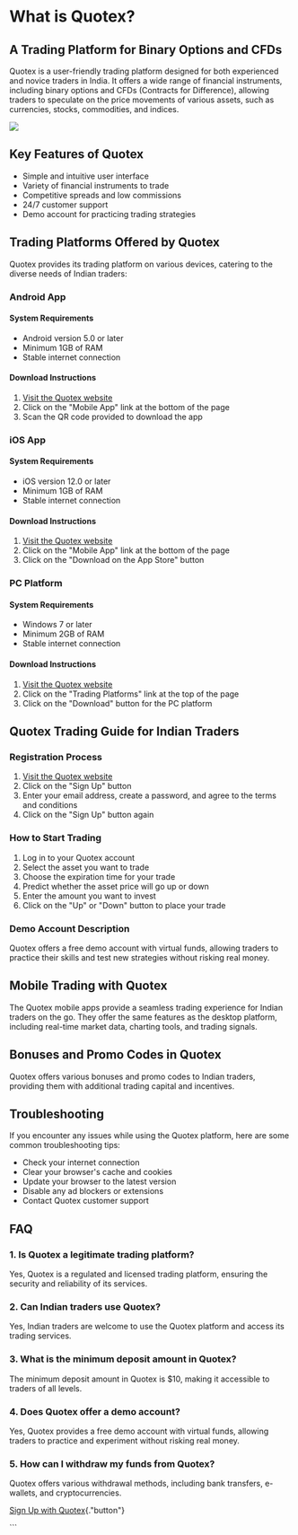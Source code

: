 # What is Quotex?

## A Trading Platform for Binary Options and CFDs

Quotex is a user-friendly trading platform designed for both experienced
and novice traders in India. It offers a wide range of financial
instruments, including binary options and CFDs (Contracts for
Difference), allowing traders to speculate on the price movements of
various assets, such as currencies, stocks, commodities, and indices.

[![](https://static.quotex.io/files/4_en/300_250.jpg)](https://traff.sbs/brokerqxlid)

## Key Features of Quotex

-   Simple and intuitive user interface
-   Variety of financial instruments to trade
-   Competitive spreads and low commissions
-   24/7 customer support
-   Demo account for practicing trading strategies

## Trading Platforms Offered by Quotex

Quotex provides its trading platform on various devices, catering to the
diverse needs of Indian traders:

### Android App

#### System Requirements

-   Android version 5.0 or later
-   Minimum 1GB of RAM
-   Stable internet connection

#### Download Instructions

1.  [Visit the Quotex website](\%22https://traff.sbs/brokerqxsignup\%22)
2.  Click on the "Mobile App" link at the bottom of the page
3.  Scan the QR code provided to download the app

### iOS App

#### System Requirements

-   iOS version 12.0 or later
-   Minimum 1GB of RAM
-   Stable internet connection

#### Download Instructions

1.  [Visit the Quotex website](\%22https://traff.sbs/brokerqxsignup\%22)
2.  Click on the "Mobile App" link at the bottom of the page
3.  Click on the "Download on the App Store" button

### PC Platform

#### System Requirements

-   Windows 7 or later
-   Minimum 2GB of RAM
-   Stable internet connection

#### Download Instructions

1.  [Visit the Quotex website](\%22https://traff.sbs/brokerqxsignup\%22)
2.  Click on the "Trading Platforms" link at the top of the page
3.  Click on the "Download" button for the PC platform

## Quotex Trading Guide for Indian Traders

### Registration Process

1.  [Visit the Quotex website](\%22https://traff.sbs/brokerqxsignup\%22)
2.  Click on the "Sign Up" button
3.  Enter your email address, create a password, and agree to the terms
    and conditions
4.  Click on the "Sign Up" button again

### How to Start Trading

1.  Log in to your Quotex account
2.  Select the asset you want to trade
3.  Choose the expiration time for your trade
4.  Predict whether the asset price will go up or down
5.  Enter the amount you want to invest
6.  Click on the "Up" or "Down" button to place your trade

### Demo Account Description

Quotex offers a free demo account with virtual funds, allowing traders
to practice their skills and test new strategies without risking real
money.

## Mobile Trading with Quotex

The Quotex mobile apps provide a seamless trading experience for Indian
traders on the go. They offer the same features as the desktop platform,
including real-time market data, charting tools, and trading signals.

## Bonuses and Promo Codes in Quotex

Quotex offers various bonuses and promo codes to Indian traders,
providing them with additional trading capital and incentives.

## Troubleshooting

If you encounter any issues while using the Quotex platform, here are
some common troubleshooting tips:

-   Check your internet connection
-   Clear your browser\'s cache and cookies
-   Update your browser to the latest version
-   Disable any ad blockers or extensions
-   Contact Quotex customer support

## FAQ

### 1. Is Quotex a legitimate trading platform?

Yes, Quotex is a regulated and licensed trading platform, ensuring the
security and reliability of its services.

### 2. Can Indian traders use Quotex?

Yes, Indian traders are welcome to use the Quotex platform and access
its trading services.

### 3. What is the minimum deposit amount in Quotex?

The minimum deposit amount in Quotex is \$10, making it accessible to
traders of all levels.

### 4. Does Quotex offer a demo account?

Yes, Quotex provides a free demo account with virtual funds, allowing
traders to practice and experiment without risking real money.

### 5. How can I withdraw my funds from Quotex?

Quotex offers various withdrawal methods, including bank transfers,
e-wallets, and cryptocurrencies.

[Sign Up with
Quotex](\%22https://traff.sbs/brokerqxsignup\%22){."button"}

\`\`\`

